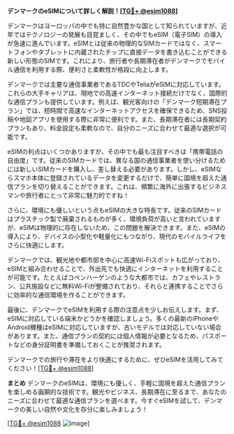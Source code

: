 **デンマークのeSIMについて詳しく解説！[[TG💪+ @esim1088](https://t.me/s/esim1088)]**

デンマークはヨーロッパの中でも特に自然豊かな国として知られていますが、近年ではテクノロジーの発展も目覚ましく、その中でもeSIM（電子SIM）の導入が急速に進んでいます。eSIMとは従来の物理的なSIMカードではなく、スマートフォンやタブレットに内蔵されたチップに直接データを書き込むことができる新しい形態のSIMです。これにより、旅行者や長期滞在者がデンマークでモバイル通信を利用する際、便利さと柔軟性が格段に向上します。

デンマークでは主要な通信事業者であるTDCやTeliaがeSIMに対応しています。これらの大手キャリアは、現地での高速インターネット接続だけでなく、国際的な通信プランも提供しています。例えば、観光客向けの「デンマーク短期滞在プラン」では、短時間で高速なインターネットアクセスを確保できるため、SNS投稿や地図アプリを使用する際に非常に便利です。また、長期滞在者には長期契約プランもあり、料金設定も柔軟なので、自分のニーズに合わせて最適な選択が可能です。

eSIMの利点はいくつかありますが、その中でも最も注目すべきは「携帯電話の自由度」です。従来のSIMカードでは、異なる国の通信事業者を使い分けるためには新しいSIMカードを購入し、差し替える必要があります。しかし、eSIMならスマホ本体に登録されているデータを変更するだけで、簡単に国境を超えた通信プランを切り替えることができます。これは、頻繁に海外に出張するビジネスマンや旅行者にとって非常に魅力的ですね！

さらに、環境にも優しいという点もeSIMの大きな特長です。従来のSIMカードはプラスチック製で廃棄されるものが多く、環境負荷が高いと言われていますが、eSIMは物理的に存在しないため、この問題を解決できます。また、eSIMの導入により、デバイスの小型化や軽量化にもつながり、現代のモバイルライフをさらに快適にします。

デンマークでは、観光地や都市部を中心に高速Wi-Fiスポットも広がっており、eSIMと組み合わせることで、外出先でも快適にインターネットを利用することが可能です。たとえばコペンハーゲンのような大都市では、カフェやレストラン、公共施設などに無料Wi-Fiが整備されており、それらと連携することでさらに効率的な通信環境を作ることができます。

最後に、デンマークでeSIMを利用する際の注意点を少しお伝えします。まず、eSIMに対応している端末かどうかを確認しましょう。多くの最新のiPhoneやAndroid機種はeSIMに対応していますが、古いモデルでは対応していない場合があります。また、通信プランの契約には個人情報が必要となるため、パスポートなどの身分証明書を準備しておくことが推奨されます。

デンマークでの旅行や滞在をより快適にするために、ぜひeSIMを活用してみてください！[[TG💪+ @esim1088](https://t.me/s/esim1088)]

**まとめ**
デンマークのeSIMは、環境にも優しく、手軽に国境を超えた通信プランを楽しめる画期的な技術です。観光やビジネス、長期滞在に至るまで、あなたのニーズに合わせて最適な通信プランを選べます。今すぐeSIMを試して、デンマークの美しい自然や文化を存分に楽しみましょう！

[[TG💪+ @esim1088](https://t.me/s/esim1088) ![Image](https://i.postimg.cc/Y0z9fWf4/image.png)]